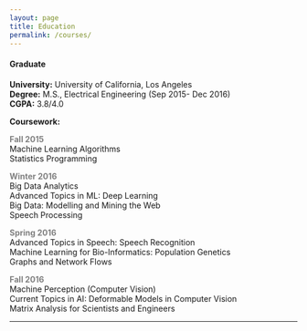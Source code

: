 ```yaml
---
layout: page
title: Education
permalink: /courses/
---
```


#### **Graduate**  

**University:** University of California, Los Angeles  
**Degree:** M.S., Electrical Engineering (Sep 2015- Dec 2016)   
**CGPA:** 3.8/4.0  

**Coursework:**

**<span style="color:grey">Fall 2015</span>**  
Machine Learning Algorithms  
Statistics Programming  

**<span style="color:grey">Winter 2016</span>**  
Big Data Analytics  
Advanced Topics in ML: Deep Learning  
Big Data: Modelling and Mining the Web  
Speech Processing  

**<span style="color:grey">Spring 2016</span>**  
Advanced Topics in Speech: Speech Recognition  
Machine Learning for Bio-Informatics: Population Genetics  
Graphs and Network Flows

**<span style="color:grey">Fall 2016</span>**  
Machine Perception (Computer Vision)   
Current Topics in AI: Deformable Models in Computer Vision  
Matrix Analysis for Scientists and Engineers  
 
---
